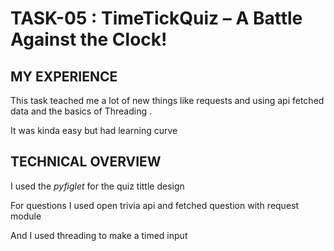 # TASK-05 : TimeTickQuiz – A Battle Against the Clock!

## MY EXPERIENCE

This task teached me a lot of new things like requests and using api fetched data and the basics of Threading .

It was kinda easy but had learning curve

## TECHNICAL OVERVIEW

I used the _pyfiglet_ for the quiz tittle design

For questions I used open trivia api and fetched question with request module 

And I used threading to make a timed input 

